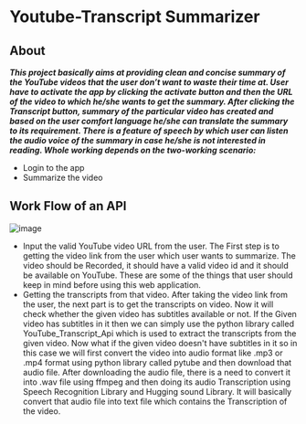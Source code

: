 # Youtube-Transcript Summarizer

## About

***This project basically aims at providing clean and concise summary of the YouTube videos that the user don’t want to waste their time at.
User have to activate the app by clicking the activate button and then the URL of the video to which he/she wants to get the summary. After clicking the Transcript button, summary of the particular video has created and based on the user comfort language he/she can translate the summary  to its requirement. 
There is a feature of speech by which user can listen the audio voice of the summary in case he/she is not interested in reading.
Whole working depends on the two-working scenario:***
* Login to the app
* Summarize the video

## Work Flow of an API

![image](https://user-images.githubusercontent.com/75423160/211209469-ec987fc8-e423-43c4-bcb9-fb9ff78d7515.png)
* Input the valid YouTube video URL from the user. The First step is to getting the video link from the user which user wants to summarize. The video should be Recorded, it should have a valid video id and it should be available on YouTube. These are some of the things that user should keep in mind before using this web application.
* Getting the transcripts from that video. After taking the video link from the user, the next part is to get the transcripts on video. Now it will check whether the given video has subtitles available or not. If the Given video has subtitles in it then we can simply use the python library called YouTube_Transcript_Api which is used to extract the transcripts from the given video. Now what if the given video doesn't have subtitles in it so in this case we will first convert the video into audio format like .mp3 or .mp4 format using python library called pytube and then download that audio file. After downloading the audio file, there is a need to convert it into .wav file using ffmpeg and then doing its audio Transcription using Speech Recognition Library and Hugging sound Library. It will basically convert that audio file into text file which contains the Transcription of the video.



